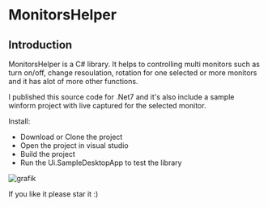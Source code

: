 # MonitorsHelper
## Introduction
MonitorsHelper is a C# library. It helps to controlling multi monitors such as turn on/off, change resoulation, rotation for one selected or more monitors and it has alot of more other functions.

I published this source code for .Net7 and it's also include a sample winform project with live captured for the selected monitor.

Install:
- Download or Clone the project
- Open the project in visual studio
- Build the project
- Run the Ui.SampleDesktopApp to test the library

![grafik](https://github.com/hhu-mahmoud/MonitorsHelper/assets/32834850/9622a6e3-fdf6-4b16-a326-5d5d935c2327)

If you like it please star it :) 
